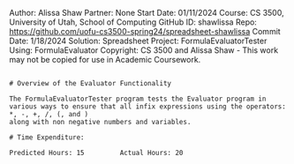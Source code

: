 ﻿Author: Alissa Shaw
Partner: None
Start Date: 01/11/2024
Course: CS 3500, University of Utah, School of Computing
GitHub ID: shawlissa
Repo: https://github.com/uofu-cs3500-spring24/spreadsheet-shawlissa
Commit Date: 1/18/2024
Solution: Spreadsheet
Project: FormulaEvaluatorTester
Using: FormulaEvaluator
Copyright: CS 3500 and Alissa Shaw - This work may not be copied for use in Academic Coursework.
```

# Overview of the Evaluator Functionality

The FormulaEvaluatorTester program tests the Evaluator program in various ways to ensure that all infix expressions using the operators: *, -, +, /, (, and ) 
along with non negative numbers and variables.

# Time Expenditure:

Predicted Hours: 15			Actual Hours: 20